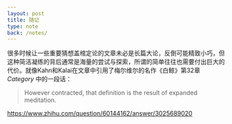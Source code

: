 ```yaml
---
layout: post
title: 随记
type: note
back: /notes/
---
```


很多时候让一些重要猜想盖棺定论的文章未必是长篇大论，反倒可能精致小巧，但这种简洁凝练的背后通常是海量的尝试与探索，所谓的简单往往也需要付出巨大的代价。就像Kahn和Kalai在文章中引用了梅尔维尔的名作《白鲸》第32章 *Category* 中的一段话：

> However contracted, that definition is the result of expanded meditation.

https://www.zhihu.com/question/60144162/answer/3025689020
